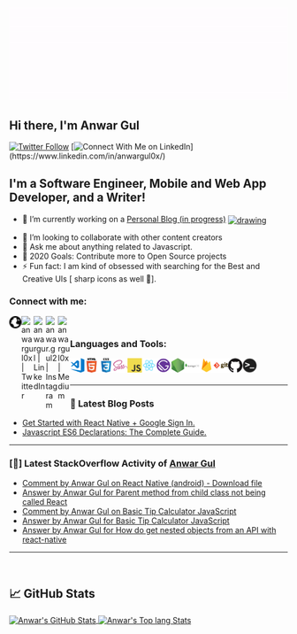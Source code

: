 <img  src="https://github.com/anwargul0x/anwargul0x/blob/master/anwargul.gif?raw=true" alt="banner"/>

## Hi there, I'm Anwar Gul 

<!-- aka [DevSparkz][website] 👋 -->
[![Twitter Follow](https://img.shields.io/twitter/follow/anwargul0x?label=Follow)](https://twitter.com/anwargul0x)
[![Connect With Me on LinkedIn](https://img.shields.io/badge/-Anwar%20Gul-blue?style=flat-square&logo=Linkedin&logoColor=white&link=https%3A%2F%2Fwww.linkedin.com%2Fin%2Fanwargul0x%2F&fbclid=IwAR0fc3cK4ATFcILMwWAy1H6sjw0U-r9JJrdf9N3HKSsB_bpnIAtk-0-zFzg")](https://www.linkedin.com/in/anwargul0x/)

## I'm a Software Engineer, Mobile and Web App Developer, and a Writer!
<!-- - 🔭 I’m currently working on a [VS Code Course][website]! -->
- 🔭 I’m currently working on a [ Personal Blog (in progress)](https://www.devsparkz.com)
[<img src="https://www.devsparkz.com/assets/logo.png" alt="drawing" align="center" width="120"/>][website]
<!-- - 🌱 I’m currently learning everything 🤣 -->
- 👯 I’m looking to collaborate with other content creators
- 💬 Ask me about anything related to Javascript.
- 🥅 2020 Goals: Contribute more to Open Source projects
- ⚡ Fun fact: I am kind of obsessed with searching for the Best and Creative UIs [ sharp icons as well 🤣]. 

### Connect with me:

[<img align="left" alt="devsparkz.com" width="22px" src="https://raw.githubusercontent.com/iconic/open-iconic/master/svg/globe.svg" />][website]

[<img align="left" alt="anwargul0x | Twitter" width="22px" src="https://cdn.jsdelivr.net/npm/simple-icons@v3/icons/twitter.svg" />][twitter]
[<img align="left" alt="anwargul | LinkedIn" width="22px" src="https://cdn.jsdelivr.net/npm/simple-icons@v3/icons/linkedin.svg" />][linkedin]

[<img align="left" alt="anwar.gul2 | Instagram" width="22px" src="https://cdn.jsdelivr.net/npm/simple-icons@v3/icons/instagram.svg" />][instagram]

[<img align="left" alt="anwargul0x | Medium" width="22px" src="https://cdn.jsdelivr.net/npm/simple-icons@3/icons/medium.svg" />][medium]


<br />

### Languages and Tools:

<img align="left" alt="Visual Studio Code" width="26px" src="https://raw.githubusercontent.com/github/explore/80688e429a7d4ef2fca1e82350fe8e3517d3494d/topics/visual-studio-code/visual-studio-code.png" />
<img align="left" alt="HTML5" width="26px" src="https://raw.githubusercontent.com/github/explore/80688e429a7d4ef2fca1e82350fe8e3517d3494d/topics/html/html.png" />
<img align="left" alt="CSS3" width="26px" src="https://raw.githubusercontent.com/github/explore/80688e429a7d4ef2fca1e82350fe8e3517d3494d/topics/css/css.png" />
<img align="left" alt="Sass" width="26px" src="https://raw.githubusercontent.com/github/explore/80688e429a7d4ef2fca1e82350fe8e3517d3494d/topics/sass/sass.png" />
<img align="left" alt="JavaScript" width="26px" src="https://raw.githubusercontent.com/github/explore/80688e429a7d4ef2fca1e82350fe8e3517d3494d/topics/javascript/javascript.png" />
<img align="left" alt="React" width="26px" src="https://raw.githubusercontent.com/github/explore/80688e429a7d4ef2fca1e82350fe8e3517d3494d/topics/react/react.png" />
<img align="left" alt="Gatsby" width="26px" src="https://raw.githubusercontent.com/github/explore/e94815998e4e0713912fed477a1f346ec04c3da2/topics/gatsby/gatsby.png" />
<img align="left" alt="Node.js" width="26px" src="https://raw.githubusercontent.com/github/explore/80688e429a7d4ef2fca1e82350fe8e3517d3494d/topics/nodejs/nodejs.png" />
<img align="left" alt="MongoDB" width="26px" src="https://raw.githubusercontent.com/github/explore/80688e429a7d4ef2fca1e82350fe8e3517d3494d/topics/mongodb/mongodb.png" />
<img align="left" alt="GraphQL" width="26px" src="https://raw.githubusercontent.com/github/explore/80688e429a7d4ef2fca1e82350fe8e3517d3494d/topics/firebase/firebase.png" />
<img align="left" alt="Git" width="26px" src="https://raw.githubusercontent.com/github/explore/80688e429a7d4ef2fca1e82350fe8e3517d3494d/topics/git/git.png" />
<img align="left" alt="GitHub" width="26px" src="https://raw.githubusercontent.com/github/explore/78df643247d429f6cc873026c0622819ad797942/topics/github/github.png" />
<img align="left" alt="HTML5" width="26px" src="https://raw.githubusercontent.com/github/explore/80688e429a7d4ef2fca1e82350fe8e3517d3494d/topics/terminal/terminal.png" />

<br />
<br />

---


### 📕 Latest Blog Posts
<!-- BLOG-POST-LIST:START -->
- [Get Started with React Native + Google Sign In.](https://levelup.gitconnected.com/get-started-with-react-native-google-sign-in-4a03cef373c5?source=rss-ef408e4ef1e5------2)
- [Javascript ES6 Declarations: The Complete Guide.](https://medium.com/swlh/javascript-es6-declarations-the-complete-guide-485d51039dd1?source=rss-ef408e4ef1e5------2)
<!-- BLOG-POST-LIST:END -->

---


###  [&#xf16c;] Latest StackOverflow Activity of [Anwar Gul](https://stackoverflow.com/users/story/9945969)
<!-- STACKOVERFLOW:START -->
- [Comment by Anwar Gul on React Native (android) - Download file](https://stackoverflow.com/questions/62380902/react-native-android-download-file)
- [Answer by Anwar Gul for Parent method from child class not being called React](https://stackoverflow.com/questions/62305451/parent-method-from-child-class-not-being-called-react/62305808#62305808)
- [Comment by Anwar Gul on Basic Tip Calculator JavaScript](https://stackoverflow.com/questions/62233815/basic-tip-calculator-javascript)
- [Answer by Anwar Gul for Basic Tip Calculator JavaScript](https://stackoverflow.com/questions/62233815/basic-tip-calculator-javascript/62233854#62233854)
- [Answer by Anwar Gul for How do get nested objects from an API with react-native](https://stackoverflow.com/questions/62063417/how-do-get-nested-objects-from-an-api-with-react-native/62063980#62063980)
<!-- STACKOVERFLOW:END -->

---

<br/>

## &#x1f4c8; GitHub Stats

<a href="https://github.com/anwargul0x/anwargul0x">
  <img align="center" src="https://github-readme-stats.vercel.app/api?username=anwargul0x&show_icons=true&hide_border=true&theme=dark" width="410px" height="215px" alt="Anwar's GitHub Stats" />
</a>
<a href="https://github.com/anwargul0x/anwargul0x">
  <img align="center" src="https://github-readme-stats.vercel.app/api/top-langs/?username=anwargul0x&layout=compact&theme=dark" alt="Anwar's Top lang Stats" height="160px" width="410px" />
</a>


<br/>



[website]: https://www.devsparkz.com
[twitter]: https://twitter.com/anwargul0x

[instagram]: https://instagram.com/anwar.gul2
[linkedin]: https://linkedin.com/in/anwargul0x
[medium]: https://www.medium.com/@anwargul0x
